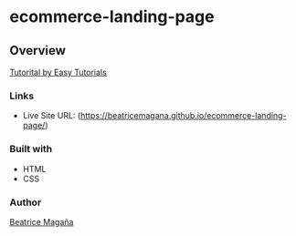 # ecommerce-landing-page

## Overview
[Tutorital by Easy Tutorials](https://www.youtube.com/watch?v=qXXknB5bePU)

### Links
- Live Site URL: (https://beatricemagana.github.io/ecommerce-landing-page/)

### Built with
- HTML
- CSS

### Author
[Beatrice Magaña](https://www.linkedin.com/in/beatricemagana/ "LinkedIn")



